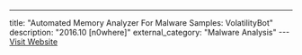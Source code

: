 ---
title: "Automated Memory Analyzer For Malware Samples: VolatilityBot"
description: "2016.10 [n0where]"
external_category: "Malware Analysis"
---[Visit Website](https://n0where.net/automated-memory-analyzer-volatilitybot)

